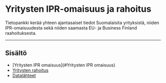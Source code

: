 # Yritysten IPR-omaisuus ja rahoitus

Tietopankki kerää yhteen ajantasaiset tiedot Suomalaisita yrityksistä, niiden IPR-omaisuudesta sekä niiden saamasta EU- ja Business Finland raahoituksesta.

---

## Sisältö

- [Yritysten IPR omaisuus](#Yritysten IPR omaisuus)
- [Yritysten rahoitus](#data-sources)
- [Datalähteet](#Datalähteet)

